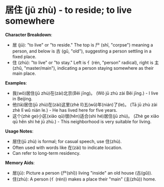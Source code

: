 # **居住 (jū zhù) - to reside; to live somewhere**

**Character Breakdown**:  
- 居 (jū): "to live" or "to reside." The top is 尸 (shī, "corpse") meaning a person, and below is 古 (gǔ, "old"), suggesting a person settling in a fixed place.  
- 住 (zhù): "to live" or "to stay." Left is 亻(rén, "person" radical), right is 主 (zhǔ, "master/main"), indicating a person staying somewhere as their main place.

**Examples**:  
- 我(wǒ)居住(jū zhù)在(zài)北京(Běi jīng)。 (Wǒ jū zhù zài Běi jīng.) - I live in Beijing.  
- 他(tā)居住(jū zhù)在(zài)这里(zhè lǐ)五(wǔ)年(nián)了(le)。 (Tā jū zhù zài zhè lǐ wǔ nián le.) - He has lived here for five years.  
- 这个(zhè ge)小区(xiǎo qū)很(hěn)适合(shì hé)居住(jū zhù)。 (Zhè ge xiǎo qū hěn shì hé jū zhù.) - This neighborhood is very suitable for living.

**Usage Notes**:  
- 居住(jū zhù) is formal; for casual speech, use 住(zhù).  
- Often used with words like 在(zài) to indicate location.  
- Can refer to long-term residency.

**Memory Aids**:  
- 居(jū): Picture a person (尸(shī)) living "inside" an old house (古(gǔ)).  
- 住(zhù): A person (亻(rén)) makes a place their "main" (主(zhǔ)) home.
